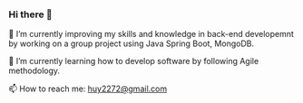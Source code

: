 ### Hi there 👋

🔭 I’m currently improving my skills and knowledge in back-end developemnt by working on a group project using Java Spring Boot, MongoDB. 

🌱 I’m currently learning how to develop software by following Agile methodology.

📫 How to reach me: huy2272@gmail.com
